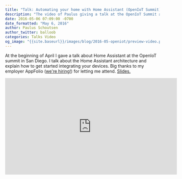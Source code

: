 ```yaml
---
title: "Talk: Automating your home with Home Assistant (OpenIoT Summit)"
description: "The video of Paulus giving a talk at the OpenIoT Summit at the beginning of April about how to automate your home with Home Assistant."
date: 2016-05-06 07:09:00 -0700
date_formatted: "May 6, 2016"
author: Paulus Schoutsen
author_twitter: balloob
categories: Talks Video
og_image: "{{site.baseurl}}/images/blog/2016-05-openiot/preview-video.png"
---
```


At the beginning of April I gave a talk about Home Assistant at the OpenIoT summit in San Diego. I talk about the Home Assistant architecture and explain how to get started integrating your devices. Big thanks to my employer AppFolio ([we're hiring!]) for letting me attend. [Slides.]

<div class='videoWrapper'>
<iframe width="560" height="315" src="https://www.youtube.com/embed/4-6rTwKl6ww" frameborder="0" allowfullscreen></iframe>
</div>


[Slides.]: https://docs.google.com/presentation/d/1P2WsmwGSSni4gAriY5IA0-m-FUGO1kno3gIkRYz20Kw/edit#slide=id.p
[we're hiring!]: http://www.appfolioinc.com/jobs-openings
